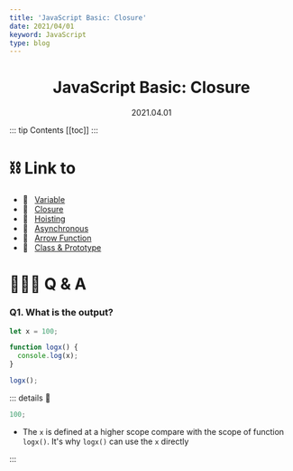 ```yaml
---
title: 'JavaScript Basic: Closure'
date: 2021/04/01
keyword: JavaScript
type: blog
---
```


<h1 align="center">JavaScript Basic: Closure</h1>
<div align="center">2021.04.01</div>

::: tip Contents
[[toc]]
:::

# ⛓ Link to

- 🔗 &nbsp; [Variable](JsBasicVariable.md)
- 🔗 &nbsp; [Closure](JsBasicClosure.md)
- 🔗 &nbsp; [Hoisting](JsBasicHoisting.md)
- 🔗 &nbsp; [Asynchronous](JsBasicAsynchronous.md)
- 🔗 &nbsp; [Arrow Function](JsBasicArrowFunction.md)
- 🔗 &nbsp; [Class & Prototype](JsBasicClassPrototype.md)

# 🙋🏻‍♂️ Q & A

### Q1. What is the output?

```js
let x = 100;

function logx() {
  console.log(x);
}

logx();
```

::: details 🔑

```js
100;
```

- The `x` is defined at a higher scope compare with the scope of function `logx()`. It's why `logx()` can use the `x` directly

:::
